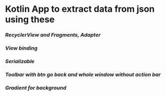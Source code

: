 # **Kotlin App to extract data from json using these**
### *RecyclerView and Fragments, Adapter*
### *View binding*
### *Serializable*
### *Toolbar with btn go back and whole window without action bar*
### *Gradient for background*


